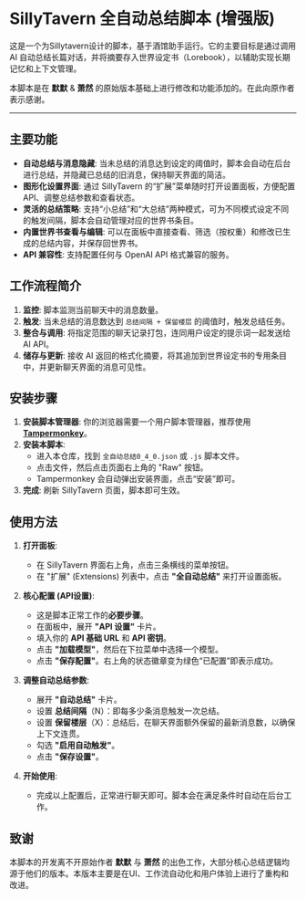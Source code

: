 # SillyTavern 全自动总结脚本 (增强版)

这是一个为Sillytavern设计的脚本，基于酒馆助手运行。它的主要目标是通过调用 AI 自动总结长篇对话，并将摘要存入世界设定书（Lorebook），以辅助实现长期记忆和上下文管理。

本脚本是在 **默默** & **萧然** 的原始版本基础上进行修改和功能添加的。在此向原作者表示感谢。

---

## 主要功能

*   **自动总结与消息隐藏**: 当未总结的消息达到设定的阈值时，脚本会自动在后台进行总结，并隐藏已总结的旧消息，保持聊天界面的简洁。
*   **图形化设置界面**: 通过 SillyTavern 的“扩展”菜单随时打开设置面板，方便配置 API、调整总结参数和查看状态。
*   **灵活的总结策略**: 支持“小总结”和“大总结”两种模式，可为不同模式设定不同的触发间隔，脚本会自动管理对应的世界书条目。
*   **内置世界书查看与编辑**: 可以在面板中直接查看、筛选（按权重）和修改已生成的总结内容，并保存回世界书。
*   **API 兼容性**: 支持配置任何与 OpenAI API 格式兼容的服务。

## 工作流程简介

1.  **监控**: 脚本监测当前聊天中的消息数量。
2.  **触发**: 当未总结的消息数达到 `总结间隔 + 保留楼层` 的阈值时，触发总结任务。
3.  **整合与调用**: 将指定范围的聊天记录打包，连同用户设定的提示词一起发送给 AI API。
4.  **储存与更新**: 接收 AI 返回的格式化摘要，将其追加到世界设定书的专用条目中，并更新聊天界面的消息可见性。

## 安装步骤

1.  **安装脚本管理器**: 你的浏览器需要一个用户脚本管理器，推荐使用 [**Tampermonkey**](https://www.tampermonkey.net/)。
2.  **安装本脚本**:
    *   进入本仓库，找到 `全自动总结0_4_0.json` 或 `.js` 脚本文件。
    *   点击文件，然后点击页面右上角的 "Raw" 按钮。
    *   Tampermonkey 会自动弹出安装界面，点击“安装”即可。
3.  **完成**: 刷新 SillyTavern 页面，脚本即可生效。

## 使用方法

1.  **打开面板**:
    *   在 SillyTavern 界面右上角，点击三条横线的菜单按钮。
    *   在 "扩展" (Extensions) 列表中，点击 **"全自动总结"** 来打开设置面板。

2.  **核心配置 (API设置)**:
    *   这是脚本正常工作的**必要步骤**。
    *   在面板中，展开 **"API 设置"** 卡片。
    *   填入你的 **API 基础 URL** 和 **API 密钥**。
    *   点击 **"加载模型"**，然后在下拉菜单中选择一个模型。
    *   点击 **"保存配置"**。右上角的状态徽章变为绿色“已配置”即表示成功。

3.  **调整自动总结参数**:
    *   展开 **"自动总结"** 卡片。
    *   设置 **总结间隔**（N）：即每多少条消息触发一次总结。
    *   设置 **保留楼层**（X）：总结后，在聊天界面额外保留的最新消息数，以确保上下文连贯。
    *   勾选 **"启用自动触发"**。
    *   点击 **"保存设置"**。

4.  **开始使用**:
    *   完成以上配置后，正常进行聊天即可。脚本会在满足条件时自动在后台工作。

## 致谢

本脚本的开发离不开原始作者 **默默** 与 **萧然** 的出色工作，大部分核心总结逻辑均源于他们的版本。本版本主要是在UI、工作流自动化和用户体验上进行了重构和改进。
